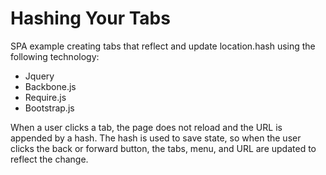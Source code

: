 Hashing Your Tabs
=================

SPA example creating tabs that reflect and update location.hash using the following technology:
- Jquery
- Backbone.js
- Require.js
- Bootstrap.js

When a user clicks a tab, the page does not reload and the URL is appended by a hash. The hash is used to save state, so when the user clicks the back or forward button, the tabs, menu, and URL are updated to reflect the change.
